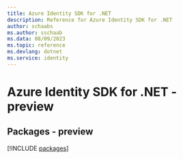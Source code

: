 ```yaml
---
title: Azure Identity SDK for .NET
description: Reference for Azure Identity SDK for .NET
author: schaabs
ms.author: sschaab
ms.data: 08/09/2023
ms.topic: reference
ms.devlang: dotnet
ms.service: identity
---
```

# Azure Identity SDK for .NET - preview
## Packages - preview
[!INCLUDE [packages](identity-index.md)]